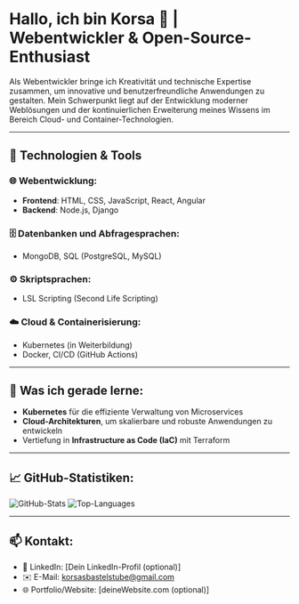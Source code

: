 # Hallo, ich bin Korsa 👋 | Webentwickler & Open-Source-Enthusiast

Als Webentwickler bringe ich Kreativität und technische Expertise zusammen, um innovative und benutzerfreundliche Anwendungen zu gestalten. Mein Schwerpunkt liegt auf der Entwicklung moderner Weblösungen und der kontinuierlichen Erweiterung meines Wissens im Bereich Cloud- und Container-Technologien.

---

## 🔧 **Technologien & Tools**
### 🌐 **Webentwicklung:**
- **Frontend**: HTML, CSS, JavaScript, React, Angular
- **Backend**: Node.js, Django

### 🗄️ **Datenbanken und Abfragesprachen:**
- MongoDB, SQL (PostgreSQL, MySQL)

### ⚙️ **Skriptsprachen:**
- LSL Scripting (Second Life Scripting)

### ☁️ **Cloud & Containerisierung:**
- Kubernetes (in Weiterbildung)
- Docker, CI/CD (GitHub Actions)

---

## 🌱 **Was ich gerade lerne:**
- **Kubernetes** für die effiziente Verwaltung von Microservices
- **Cloud-Architekturen**, um skalierbare und robuste Anwendungen zu entwickeln
- Vertiefung in **Infrastructure as Code (IaC)** mit Terraform

---

## 📈 **GitHub-Statistiken:**
![GitHub-Stats](https://github-readme-stats.vercel.app/api?username=korsasbastelstube&show_icons=true&theme=radical)
![Top-Languages](https://github-readme-stats.vercel.app/api/top-langs/?username=korsasbastelstube&layout=compact&theme=radical)

---

## 📫 **Kontakt:**
- 💼 LinkedIn: [Dein LinkedIn-Profil (optional)]
- ✉️ E-Mail: korsasbastelstube@gmail.com
- 🌐 Portfolio/Website: [deineWebsite.com (optional)]


